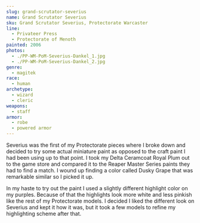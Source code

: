 ```yaml
---
slug: grand-scrutator-severius
name: Grand Scrutator Severius
sku: Grand Scrutator Severius, Protectorate Warcaster
line:
  - Privateer Press
  - Protectorate of Menoth
painted: 2006
photos:
  - ./PP-WM-PoM-Severius-Dankel_1.jpg
  - ./PP-WM-PoM-Severius-Dankel_2.jpg
genre:
  - magitek
race:
  - human
archetype:
  - wizard
  - cleric
weapons:
  - staff
armor:
  - robe
  - powered armor
---
```


Severius was the first of my Protectorate pieces where I broke down and decided to try some actual miniature paint as opposed to the craft paint I had been using up to that point. I took my Delta Ceramcoat Royal Plum out to the game store and compared it to the Reaper Master Series paints they had to find a match. I wound up finding a color called Dusky Grape that was remarkable similar so I picked it up.

In my haste to try out the paint I used a slightly different highlight color on my purples. Because of that the highlights look more white and less pinkish like the rest of my Protectorate models. I decided I liked the different look on Severius and kept it how it was, but it took a few models to refine my highlighting scheme after that.
